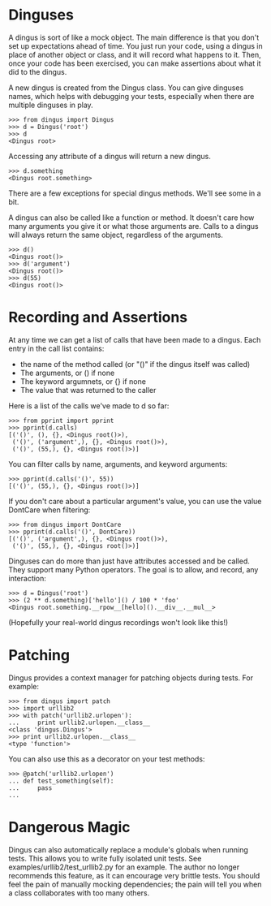 Dinguses
========

A dingus is sort of like a mock object. The main difference is that you don't
set up expectations ahead of time. You just run your code, using a dingus in
place of another object or class, and it will record what happens to it. Then,
once your code has been exercised, you can make assertions about what it did
to the dingus.

A new dingus is created from the Dingus class. You can give dinguses names,
which helps with debugging your tests, especially when there are multiple
dinguses in play.

    >>> from dingus import Dingus
    >>> d = Dingus('root')
    >>> d
    <Dingus root>

Accessing any attribute of a dingus will return a new dingus.

    >>> d.something
    <Dingus root.something>

There are a few exceptions for special dingus methods. We'll see some in a
bit.

A dingus can also be called like a function or method. It doesn't care how
many arguments you give it or what those arguments are. Calls to a dingus will
always return the same object, regardless of the arguments.

    >>> d()
    <Dingus root()>
    >>> d('argument')
    <Dingus root()>
    >>> d(55)
    <Dingus root()>

Recording and Assertions
========================

At any time we can get a list of calls that have been made to a dingus. Each
entry in the call list contains:
  * the name of the method called (or "()" if the dingus itself was called)
  * The arguments, or () if none
  * The keyword argumnets, or {} if none
  * The value that was returned to the caller

Here is a list of the calls we've made to d so far:

    >>> from pprint import pprint
    >>> pprint(d.calls)
    [('()', (), {}, <Dingus root()>),
     ('()', ('argument',), {}, <Dingus root()>),
     ('()', (55,), {}, <Dingus root()>)]

You can filter calls by name, arguments, and keyword arguments:

    >>> pprint(d.calls('()', 55))
    [('()', (55,), {}, <Dingus root()>)]

If you don't care about a particular argument's value, you can use the value
DontCare when filtering:

    >>> from dingus import DontCare
    >>> pprint(d.calls('()', DontCare))
    [('()', ('argument',), {}, <Dingus root()>),
     ('()', (55,), {}, <Dingus root()>)]

Dinguses can do more than just have attributes accessed and be called. They
support many Python operators. The goal is to allow, and record, any
interaction:

    >>> d = Dingus('root')
    >>> (2 ** d.something)['hello']() / 100 * 'foo'
    <Dingus root.something.__rpow__[hello]().__div__.__mul__>

(Hopefully your real-world dingus recordings won't look like this!)

Patching
========

Dingus provides a context manager for patching objects during tests. For
example:

    >>> from dingus import patch
    >>> import urllib2
    >>> with patch('urllib2.urlopen'):
    ...     print urllib2.urlopen.__class__
    <class 'dingus.Dingus'>
    >>> print urllib2.urlopen.__class__
    <type 'function'>

You can also use this as a decorator on your test methods:

    >>> @patch('urllib2.urlopen')
    ... def test_something(self):
    ...     pass
    ...

Dangerous Magic
===============

Dingus can also automatically replace a module's globals when running tests.
This allows you to write fully isolated unit tests. See
examples/urllib2/test_urllib2.py for an example. The author no longer
recommends this feature, as it can encourage very brittle tests. You should
feel the pain of manually mocking dependencies; the pain will tell you when a
class collaborates with too many others.


